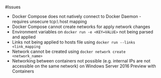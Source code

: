 #Issues

* Docker Compose does not natively connect to Docker Daemon - requires unsecure tcp:\\ host mapping
* Docker Compose cannot create networks for apply network changes
* Environment variables on `docker run -e <KEY=VALUE>` not being parsed and applied
* Links not being applied to hosts file using `docker run --links <link_mapping`
* Network cannot be created using `docker network create <network_name>`
* Networking between containers not possible (e.g. internal IPs are not accessible on the same network) on Windows Server 2016 Preview with Containers